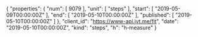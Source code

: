 {
  "properties": {
    "num": [
      9079
    ],
    "unit": [
      "steps"
    ],
    "start": [
      "2019-05-09T00:00:00Z"
    ],
    "end": [
      "2019-05-10T00:00:00Z"
    ],
    "published": [
      "2019-05-10T00:00:00Z"
    ]
  },
  "client_id": "https://www-api.jvt.me/fit",
  "date": "2019-05-10T00:00:00Z",
  "kind": "steps",
  "h": "h-measure"
}
